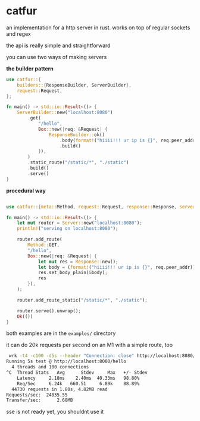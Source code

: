 # catfur
an implementation for a http server in rust. works on top of regular sockets and regex

the api is really simple and straightforward

you can use two ways of making servers

**the builder pattern**
```rust
use catfur::{
    builders::{ResponseBuilder, ServerBuilder},
    request::Request,
};

fn main() -> std::io::Result<()> {
    ServerBuilder::new("localhost:8080")
        .get(
            "/hello",
            Box::new(|req: &Request| {
                ResponseBuilder::ok()
                    .body(format!("hiiii!!! ur ip is {}", req.peer_addr).into())
                    .build()
            }),
        )
        .static_route("/static/*", "./static")
        .build()
        .serve()
}
```

**procedural way**
```rust

use catfur::{meta::Method, request::Request, response::Response, server::Server};

fn main() -> std::io::Result<()> {
    let mut router = Server::new("localhost:8080");
    println!("serving on localhost:8080");

    router.add_route(
        Method::GET,
        "/hello",
        Box::new(|req: &Request| {
            let mut res = Response::new();
            let body = (format!("hiiii!!! ur ip is {}", req.peer_addr)).to_string();
            res.set_body_plain(&body);
            res
        }),
    );

    router.add_route_static("/static/*", "./static");

    router.serve().unwrap();
    Ok(())
}

```
both examples are in the `examples/` directory

it can do 20k requests per second on an M1 with a simple route, too
```bash
 wrk -t4 -c100 -d5s --header "Connection: close" http://localhost:8080/hello
Running 5s test @ http://localhost:8080/hello
  4 threads and 100 connections
^C  Thread Stats   Avg      Stdev     Max   +/- Stdev
    Latency     2.18ms    2.40ms  40.33ms   98.80%
    Req/Sec     6.24k   660.51     6.89k    88.89%
  44730 requests in 1.80s, 4.82MB read
Requests/sec:  24835.55
Transfer/sec:      2.68MB
```

sse is not ready yet, you shouldnt use it
